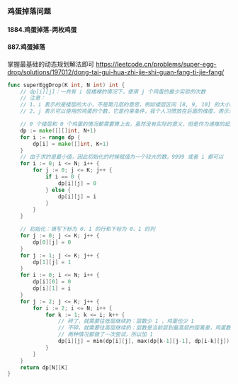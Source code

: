 ### 鸡蛋掉落问题
#### 1884.鸡蛋掉落-两枚鸡蛋
#### 887.鸡蛋掉落
掌握最基础的动态规划解法即可
https://leetcode.cn/problems/super-egg-drop/solutions/197012/dong-tai-gui-hua-zhi-jie-shi-guan-fang-ti-jie-fang/

```go
func superEggDrop(K int, N int) int {
	// dp[i][j]：一共有 i 层楼梯的情况下，使用 j 个鸡蛋的最少实验的次数
	// 注意：
	// 1、i 表示的是楼层的大小，不是第几层的意思，例如楼层区间 [8, 9, 10] 的大小为 3，这一点是在状态转移的过程中调整的定义
	// 2、j 表示可以使用的鸡蛋的个数，它是约束条件，我个人习惯放在后面的维度，表示消除后效性的意思

	// 0 个楼层和 0 个鸡蛋的情况都需要算上去，虽然没有实际的意义，但是作为递推的起点，被其它状态值所参考
	dp := make([][]int, N+1)
	for i := range dp {
		dp[i] = make([]int, K+1)
	}
	// 由于求的是最小值，因此初始化的时候赋值为一个较大的数，9999 或者 i 都可以
	for i := 0; i <= N; i++ {
		for j := 0; j <= K; j++ {
			if i == 0 {
				dp[i][j] = 0
			} else {
				dp[i][j] = i
			}
		}
	}

	// 初始化：填写下标为 0、1 的行和下标为 0、1 的列
	for j := 0; j <= K; j++ {
		dp[0][j] = 0
	}
	for j := 1; j <= K; j++ {
		dp[1][j] = 1
	}
	for i := 0; i <= N; i++ {
		dp[i][0] = 0
		dp[i][1] = i
	}
	for j := 2; j <= K; j++ {
		for i := 2; i <= N; i++ {
			for k := 1; k <= i; k++ {
				// 碎了，就需要往低层继续扔：层数少 1 ，鸡蛋也少 1
				// 不碎，就需要往高层继续扔：层数是当前层到最高层的距离差，鸡蛋数量不少
				// 两种情况都做了一次尝试，所以加 1
				dp[i][j] = min(dp[i][j], max(dp[k-1][j-1], dp[i-k][j]) + 1)
			}
		}
	}
	return dp[N][K]
}
```